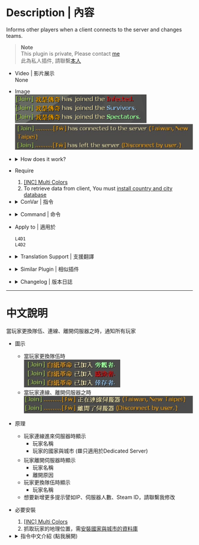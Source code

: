 # Description | 內容
Informs other players when a client connects to the server and changes teams.

> __Note__ <br/>
This plugin is private, Please contact [me](https://github.com/fbef0102/Game-Private_Plugin#私人插件列表-private-plugins-list)<br/>
此為私人插件, 請聯繫[本人](https://github.com/fbef0102/Game-Private_Plugin#私人插件列表-private-plugins-list)

* Video | 影片展示
<br/>None

* Image
	<br/>![l4d_playerjoining_1](image/l4d_playerjoining_1.jpg)
	<br/>![l4d_playerjoining_2](image/l4d_playerjoining_2.jpg)

* <details><summary>How does it work?</summary>

	* Display the following when player joins server
		* Player name
		* Country, city (🟥Dedicated Server Only) 
	* Display the following when leaves server
		* Player name
		* Reason
	* Display the following when player changed team
		* Player name
</details>

* Require
	1. [[INC] Multi Colors](https://github.com/fbef0102/L4D1_2-Plugins/releases/tag/Multi-Colors)
	2. To retrieve data from client, You must [install country and city database](/Tutorial_%E6%95%99%E5%AD%B8%E5%8D%80/English/Server/Install_Other_File#country-and-city-database)

* <details><summary>ConVar | 指令</summary>

	* cfg\sourcemod\l4d_playerjoining.cfg
		```php
		// 0=Plugin off, 1=Plugin on.
		l4d_playerjoining_enable "1"

		// If 1, inform other players when a client changes team
		l4d_playerjoining_change_team_notify_enable "1"

		// (Display country when Dedicated Server Only) inform other players with these flags when a client connects to server. (Empty = Everyone, -1: Nobody)
		l4d_playerjoining_connnect_server_notify_access ""

		// inform other players with these flags when a client left the server. (Empty = Everyone, -1: Nobody)
		l4d_playerjoining_leave_server_notify_access ""
		```
</details>

* <details><summary>Command | 命令</summary>

	None
</details>

* Apply to | 適用於
	```
	L4D1
	L4D2
	```

* <details><summary>Translation Support | 支援翻譯</summary>

	```
	English
	繁體中文
	简体中文
	```
</details>

* <details><summary>Similar Plugin | 相似插件</summary>
	
	1. [cannounce](https://github.com/fbef0102/L4D1_2-Plugins/tree/master/cannounce): Replacement of default player connection message, allows for custom connection messages
		> 顯示玩家進來遊戲或離開遊戲的提示訊息 (IP、國家、Steam ID 等等)
</details>

* <details><summary>Changelog | 版本日誌</summary>

	* v1.1 (2024-8-10)
		* Update translation
		* Support local server

	* v1.0 (2022-12-1)
		* Initial Release
</details>

- - - -
# 中文說明
當玩家更換隊伍、連線、離開伺服器之時，通知所有玩家

* 圖示
	* 當玩家更換隊伍時
	<br/>![l4d_playerjoining_3](image/l4d_playerjoining_3.jpg)
	* 當玩家連線、離開伺服器之時
	<br/>![l4d_playerjoining_4](image/l4d_playerjoining_4.jpg)

* 原理
	* 玩家連線進來伺服器時顯示
		* 玩家名稱
		* 玩家的國家與城市 (🟥只適用於Dedicated Server) 
	* 玩家離開伺服器時顯示
		* 玩家名稱
		* 離開原因
	* 玩家更換隊伍時顯示
		* 玩家名稱
	* 想要新增更多提示譬如IP、伺服器人數、Steam ID，請聯繫我修改

* 必要安裝
	1. [[INC] Multi Colors](https://github.com/fbef0102/L4D1_2-Plugins/releases/tag/Multi-Colors)
	2. 抓取玩家的地理位置，需[安裝國家與城市的資料庫](/Tutorial_%E6%95%99%E5%AD%B8%E5%8D%80/Chinese_%E7%B9%81%E9%AB%94%E4%B8%AD%E6%96%87/Server/%E5%AE%89%E8%A3%9D%E5%85%B6%E4%BB%96%E6%AA%94%E6%A1%88%E6%95%99%E5%AD%B8#%E5%AE%89%E8%A3%9D%E5%9C%8B%E5%AE%B6%E8%88%87%E5%9F%8E%E5%B8%82%E7%9A%84%E8%B3%87%E6%96%99%E5%BA%AB)

* <details><summary>指令中文介紹 (點我展開)</summary>

	* cfg\sourcemod\l4d_playerjoining.cfg
		```php
		// 0=關閉插件, 1=啟動插件
		l4d_playerjoining_enable "1"

		// 為1時，打開更換隊伍提示
		l4d_playerjoining_change_team_notify_enable "1"

		// (只限定 Dedicated Server) 擁有這些權限的玩家，才可以看到有人連線進伺服器的提示 (留白 = 任何人都能看到, -1: 無人能看到)
		l4d_playerjoining_connnect_server_notify_access ""

		// 擁有這些權限的玩家，才可以看到有人離開伺服器的提示 (留白 = 任何人都能看到, -1: 無人能看到)
		l4d_playerjoining_leave_server_notify_access ""
		```
</details>


